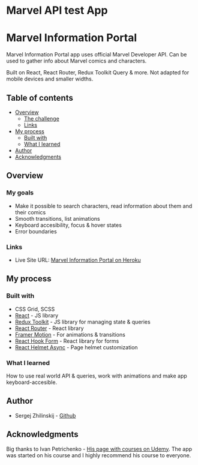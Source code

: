# Marvel API test App

# Marvel Information Portal

Marvel Information Portal app uses official Marvel Developer API. Can be used to gather info about Marvel comics and characters.

Built on React, React Router, Redux Toolkit Query & more. Not adapted for mobile devices and smaller widths.

## Table of contents

- [Overview](#overview)
  - [The challenge](#the-challenge)
  - [Links](#links)
- [My process](#my-process)
  - [Built with](#built-with)
  - [What I learned](#what-i-learned)
- [Author](#author)
- [Acknowledgments](#acknowledgments)

## Overview

### My goals

- Make it possible to search characters, read information about them and their comics
- Smooth transitions, list animations
- Keyboard accesibility, focus & hover states
- Error boundaries

### Links

- Live Site URL: [Marvel Information Portal on Heroku](https://marvel-base.herokuapp.com/)

## My process

### Built with

- CSS Grid, SCSS
- [React](https://reactjs.org/) - JS library
- [Redux Toolkit](https://redux-toolkit.js.org/) - JS library for managing state & queries
- [React Router](https://reactrouter.com/) - React library
- [Framer Motion](https://www.framer.com/motion/) - For animations & transitions
- [React Hook Form](https://react-hook-form.com/) - React library for forms
- [React Helmet Async](https://www.npmjs.com/package/react-helmet-async) - Page helmet customization

### What I learned

How to use real world API & queries, work with animations and make app keyboard-accesible.

## Author

- Sergej Zhilinskij - [Github](https://github.com/StarDust85z)

## Acknowledgments

Big thanks to Ivan Petrichenko - [His page with courses on Udemy](https://www.udemy.com/user/yan-kovalenko-2/). The app was started on his course and I highly recommend his course to everyone.
